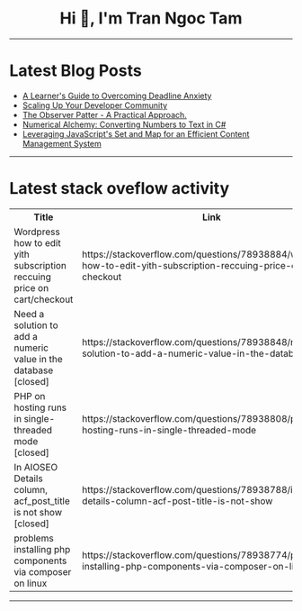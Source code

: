 <h1 align="center">Hi 👋, I'm Tran Ngoc Tam</h1>

---

# Latest Blog Posts 
<!-- BLOG-POST-LIST:START -->
- [A Learner&#39;s Guide to Overcoming Deadline Anxiety](https://dev.to/gregharis/a-learners-guide-to-overcoming-deadline-anxiety-1moo)
- [Scaling Up Your Developer Community](https://dev.to/swati1267/scaling-up-your-developer-community-1kba)
- [The Observer Patter - A Practical Approach.](https://dev.to/muhammad_salem/the-observer-patter-a-practical-approach-3ibi)
- [Numerical Alchemy: Converting Numbers to Text in C#](https://dev.to/balagmadhu/numerical-alchemy-converting-numbers-to-text-in-c-2pb5)
- [Leveraging JavaScript&#39;s Set and Map for an Efficient Content Management System](https://dev.to/code_passion/leveraging-javascripts-set-and-map-for-an-efficient-content-management-system-38c0)
<!-- BLOG-POST-LIST:END -->

---

# Latest stack oveflow activity
<table>
  <tr><th>Title</th><th>Link</th></tr>
  <!-- STACKOVERFLOW:START --><tr><td>Wordpress how to edit yith subscription reccuing price on cart/checkout</td><td>https://stackoverflow.com/questions/78938884/wordpress-how-to-edit-yith-subscription-reccuing-price-on-cart-checkout</td></tr><tr><td>Need a solution to add a numeric value in the database [closed]</td><td>https://stackoverflow.com/questions/78938848/need-a-solution-to-add-a-numeric-value-in-the-database</td></tr><tr><td>PHP on hosting runs in single-threaded mode [closed]</td><td>https://stackoverflow.com/questions/78938808/php-on-hosting-runs-in-single-threaded-mode</td></tr><tr><td>In AIOSEO Details column, acf_post_title is not show [closed]</td><td>https://stackoverflow.com/questions/78938788/in-aioseo-details-column-acf-post-title-is-not-show</td></tr><tr><td>problems installing php components via composer on linux</td><td>https://stackoverflow.com/questions/78938774/problems-installing-php-components-via-composer-on-linux</td></tr><!-- STACKOVERFLOW:END -->
</table>

---


